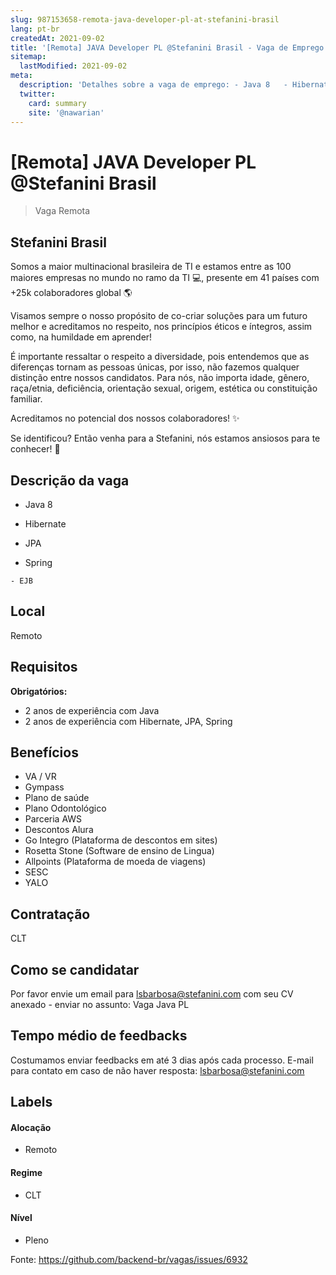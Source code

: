```yaml
---
slug: 987153658-remota-java-developer-pl-at-stefanini-brasil
lang: pt-br
createdAt: 2021-09-02
title: '[Remota] JAVA Developer PL @Stefanini Brasil - Vaga de Emprego'
sitemap:
  lastModified: 2021-09-02
meta:
  description: 'Detalhes sobre a vaga de emprego: - Java 8   - Hibernate   - JPA   - Spring   - EJB'
  twitter:
    card: summary
    site: '@nawarian'
---
```


# [Remota] JAVA Developer PL @Stefanini Brasil

<!--
==================================================
Caso a vaga for remoto durante a pandemia informar no texto "Remoto durante o covid"
==================================================
-->
<!-- 
==================================================
POR FAVOR, SÓ POSTE SE A VAGA FOR PARA BACK-END!

Não faça distinção de gênero no título da vaga.

Use: "Back-End Developer" ao invés de 
"Desenvolvedor Back-End" \o/

Exemplo: `[São Paulo] Back-End Developer @ NOME DA EMPRESA`
==================================================
-->
<!--
==================================================
Caso a vaga for remoto durante a pandemia deixar a linha abaixo
==================================================
-->
> Vaga Remota 

## Stefanini Brasil

Somos a maior multinacional brasileira de TI e estamos entre as 100 maiores empresas no mundo no ramo da TI 💻, presente em 41 países com +25k colaboradores global 🌎

Visamos sempre o nosso propósito de co-criar soluções para um futuro melhor e acreditamos no respeito, nos princípios éticos e íntegros, assim como, na humildade em aprender!

É importante ressaltar o respeito a diversidade, pois entendemos que as diferenças tornam as pessoas únicas, por isso, não fazemos qualquer distinção entre nossos candidatos. Para nós, não importa idade, gênero, raça/etnia, deficiência, orientação sexual, origem, estética ou constituição familiar. 

Acreditamos no potencial dos nossos colaboradores! ✨

Se identificou? Então venha para a Stefanini, nós estamos ansiosos para te conhecer! 🤩

## Descrição da vaga

  - Java 8

   -  Hibernate

   -  JPA

   - Spring

    - EJB

  

## Local

Remoto

## Requisitos

**Obrigatórios:**
- 2 anos de experiência com Java 
- 2 anos de experiência com Hibernate, JPA, Spring

## Benefícios

- VA / VR
- Gympass
- Plano de saúde
- Plano Odontológico
- Parceria AWS
- Descontos Alura
- Go Integro (Plataforma de descontos em sites)
- Rosetta Stone (Software de ensino de Lingua)
- Allpoints (Plataforma de moeda de viagens)
- SESC
- YALO


## Contratação

CLT

## Como se candidatar

Por favor envie um email para lsbarbosa@stefanini.com com seu CV anexado - enviar no assunto: Vaga Java PL

## Tempo médio de feedbacks

Costumamos enviar feedbacks em até 3 dias após cada processo.
E-mail para contato em caso de não haver resposta: lsbarbosa@stefanini.com

## Labels
<!-- retire os labels que não fazem sentido à vaga -->

#### Alocação
- Remoto

#### Regime
- CLT


#### Nível
- Pleno





Fonte: https://github.com/backend-br/vagas/issues/6932